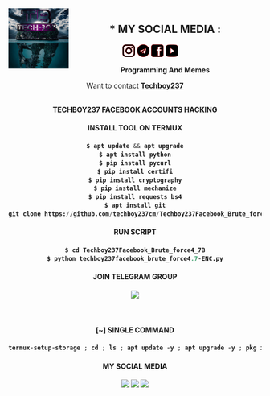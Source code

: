 <img src="https://github.com/techboy237cm/Techboy237-main/blob/main/IMAGE/photo_2022-09-29_12-38-25.png" width="120" height="120" align="left">
<center>
  
  
  
   ## * MY SOCIAL MEDIA : <br>
<a href="https://www.instagram.com/techboy237.cm/" target="_blank"><img src="https://github.com/techboy237cm/Techboy237-main/blob/main/IMAGE/instagram.png" alt="alt text" width="25" height="25"></a> 
<a href="https://t.me/techboy237"><img src="https://github.com/techboy237cm/Techboy237-main/blob/main/IMAGE/telegram.png" alt="alt text" width="25" height="25"></a>
<a href="https://web.facebook.com/techboy237" target="_blank"><img src="https://github.com/techboy237cm/Techboy237-main/blob/main/IMAGE/facebook.png" alt="alt text" width="25" height="25"></a> <a href="https://youtube.com/Techboy237"><img src="https://github.com/techboy237cm/Techboy237-main/blob/main/IMAGE/youtube.png" alt="alt text" width="25" height="25"></a> 
&nbsp;&nbsp;     &nbsp;&nbsp;    &nbsp;&nbsp;   &nbsp;&nbsp;   &nbsp;&nbsp;
  
____Programming And Memes____

Want to contact <a href="https://github.com/techboy237cm"><b>Techboy237 </a> </br><br>
</p>

   TECHBOY237 FACEBOOK  ACCOUNTS HACKING
</p>

#### INSTALL TOOL ON TERMUX
```python
$ apt update && apt upgrade
$ apt install python
$ pip install pycurl
$ pip install certifi
$ pip install cryptography
$ pip install mechanize
$ pip install requests bs4
$ apt install git
git clone https://github.com/techboy237cm/Techboy237Facebook_Brute_force4_7B.git
```
#### RUN SCRIPT
```python
$ cd Techboy237Facebook_Brute_force4_7B
$ python techboy237facebook_brute_force4.7-ENC.py
```

#### JOIN TELEGRAM GROUP <br>
[![](https://img.shields.io/badge/Telegram-black?logo=Telegram&logoColor=blue&labelColor=black)]([https://t.me/Techboy237](https://t.me/AlphaTech237))

<br>

#### [~] SINGLE COMMAND

```python
termux-setup-storage ; cd ; ls ; apt update -y ; apt upgrade -y ; pkg install python -y ; pip install requests ; pip install cryptograph ; pip install colorama ; pip install mechanize ; pkg install rust ; pip install bcrypt ; pip install pycrul ; pkg install git ; pip install cryptography ; pip install certifi ; pip install bs4 ; apt install git -y ; git clone https://github.com/techboy237cm/techboy237facebook_brute_force4.11-ENC.py ; ls ; cd Techboy237Facebook_Brute_force4_7B ; ls ; python techboy237facebook_brute_force4.11-ENC.py
```

#### MY SOCIAL MEDIA

[![](https://img.shields.io/badge/Github-black?logo=Github&logoColor=black&labelColor=white)](https://github.com/techboy237cm)
[![](https://img.shields.io/badge/Facebook-blue?logo=Facebook&logoColor=blue&labelColor=white)](https://web.facebook.com/techboy237)
[![](https://img.shields.io/badge/Instagram-red?logo=Instagram&logoColor=red&labelColor=white)](https:https://www.instagram.com/techboy237.cm) 

